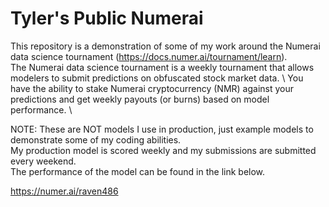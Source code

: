 # Tyler's Public Numerai 

This repository is a demonstration of some of my work around the Numerai data science tournament (https://docs.numer.ai/tournament/learn).  \
The Numerai data science tournament is a weekly tournament that allows modelers to submit predictions on obfuscated stock market data. \ 
You have the ability to stake Numerai cryptocurrency (NMR) against your predictions and get weekly payouts (or burns) based on model performance. \



NOTE: These are NOT models I use in production, just example models to demonstrate some of my coding abilities. \
My production model is scored weekly and my submissions are submitted every weekend.  \
The performance of the model can be found in the link below.  

https://numer.ai/raven486

